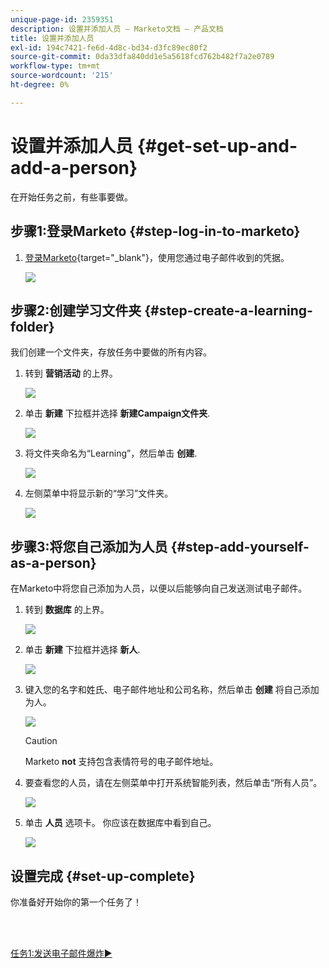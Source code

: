 ```yaml
---
unique-page-id: 2359351
description: 设置并添加人员 — Marketo文档 — 产品文档
title: 设置并添加人员
exl-id: 194c7421-fe6d-4d8c-bd34-d3fc89ec80f2
source-git-commit: 0da33dfa840dd1e5a5618fcd762b482f7a2e0789
workflow-type: tm+mt
source-wordcount: '215'
ht-degree: 0%

---
```


# 设置并添加人员 {#get-set-up-and-add-a-person}

在开始任务之前，有些事要做。

## 步骤1:登录Marketo {#step-log-in-to-marketo}

1. [登录Marketo](https://app.marketo.com){target=&quot;_blank&quot;}，使用您通过电子邮件收到的凭据。

   ![](assets/one.png)

## 步骤2:创建学习文件夹 {#step-create-a-learning-folder}

我们创建一个文件夹，存放任务中要做的所有内容。

1. 转到 **营销活动** 的上界。

   ![](assets/two.png)

1. 单击 **新建** 下拉框并选择 **新建Campaign文件夹**.

   ![](assets/image2014-9-24-10-3a53-3a38.png)

1. 将文件夹命名为“Learning”，然后单击 **创建**.

   ![](assets/image2014-9-24-10-3a53-3a55.png)

1. 左侧菜单中将显示新的“学习”文件夹。

   ![](assets/image2014-9-24-10-3a54-3a9.png)

## 步骤3:将您自己添加为人员 {#step-add-yourself-as-a-person}

在Marketo中将您自己添加为人员，以便以后能够向自己发送测试电子邮件。

1. 转到 **数据库** 的上界。

   ![](assets/db.png)

1. 单击 **新建** 下拉框并选择 **新人**.

   ![](assets/seven.png)

1. 键入您的名字和姓氏、电子邮件地址和公司名称，然后单击 **创建** 将自己添加为人。

   ![](assets/eight.png)

   >[!CAUTION]
   >
   >Marketo **not** 支持包含表情符号的电子邮件地址。

1. 要查看您的人员，请在左侧菜单中打开系统智能列表，然后单击“所有人员”。

   ![](assets/nine.png)

1. 单击 **人员** 选项卡。 你应该在数据库中看到自己。

   ![](assets/ten.png)

## 设置完成 {#set-up-complete}

你准备好开始你的第一个任务了！

<br> 

[任务1:发送电子邮件爆炸►](/help/marketo/getting-started/quick-wins/send-an-email.md)
